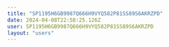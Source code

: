 ```yaml
---
title: "SP1195H6GB9987Q666H9VYQ582P81SS89S6AKRZPD"
date: 2024-04-08T22:58:25.126Z
user: SP1195H6GB9987Q666H9VYQ582P81SS89S6AKRZPD
layout: "users"
---
```

    